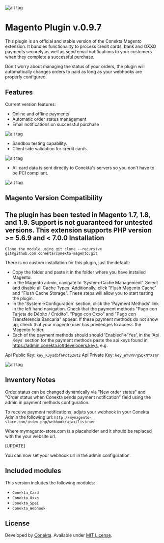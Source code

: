 ![alt tag](https://raw.github.com/conekta/conekta-magento/master/readme_files/cover.png)

Magento Plugin v.0.9.7
=======================
This plugin is an official and stable version of the Conekta Magento extension. It bundles functionality to process credit cards, bank and OXXO payments securely as well as send email notifications to your customers when they complete a successful purchase.

Don't worry about managing the status of your orders, the plugin will automatically changes orders to paid as long as your webhooks are properly configured.

Features
--------
Current version features:

* Online and offline payments
* Automatic order status management
* Email notifications on successful purchase

![alt tag](https://raw.github.com/conekta/conekta-magento/master/readme_files/invoice.png)

* Sandbox testing capability.
* Client side validation for credit cards.

![alt tag](https://raw.github.com/conekta/conekta-magento/master/readme_files/card_validation.png)

* All card data is sent directly to Conekta's servers so you don't have to be PCI compliant.

![alt tag](https://raw.github.com/conekta/conekta-magento/master/readme_files/server_validation.png)

Magento Version Compatibility
-----------------------------
The plugin has been tested in Magento 1.7, 1.8, and 1.9. Support is not guaranteed for untested versions.
This extension supports PHP version >= 5.6.9 and < 7.0.0
Installation
-----------

	Clone the module using git clone --recursive git@github.com:conekta/conekta-magento.git

There is no custom installation for this plugin, just the default:

  * Copy the folder and paste it in the folder where you have installed Magento.
  * In the Magento admin, navigate to 'System-Cache Management'. Select and disable all Cache Types.  Additionally, click "Flush Magento Cache" and "Flush Cache Storage".  These steps will allow you to start testing the plugin.
  * In the 'System->Configuration' section, click the 'Payment Methods' link in the left hand navigation.  Check that the payment methods "Pago con Tarjeta de Débito / Crédito", "Pago con Oxxo" and "Pago con Transferencia Bancaria" appear. If these payment methods do not show up, check that your magento user has priviledges to access the Magento folder.
  * Each of the payment methods should should 'Enabled'=>'Yes', in the 'Api Keys' section for the payment methods paste the api keys found in https://admin.conekta.io#developers.keys, e.g.
    
Api Public Key: 
    `key_KJysdbf6PotS2ut2`
Api Private Key: 
    `key_eYvWV7gSDkNYXsmr`
    
![alt tag](https://raw.github.com/conekta/conekta-magento/master/readme_files/admin.png)

Inventory Notes
---------------

Order status can be changed dynamically via "New order status" and "Order status when Conekta sends payment notification" field using the admin in payment methods configuration.

To receive payment notifications, adjuts your webhook in your Conekta Admin the following url:
    `http://mymagento-store.com/index.php/webhook/ajax/listener`

Where mymagento-store.com is a placeholder and it should be replaced with the your website url.

[UPDATE]

You can now set your webhook url in the admin configuration.

Included modules
----------------
This version includes the following modules:

* `Conekta_Card`
* `Conekta_Oxxo`
* `Conekta_Spei`
* `Conekta_Webhook`

License
-------
Developed by [Conekta](https://www.conekta.io). Available under [MIT License](LICENSE).

